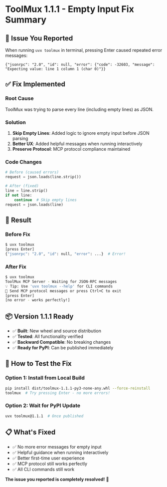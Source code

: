 # ToolMux 1.1.1 - Empty Input Fix Summary

## 🐛 **Issue You Reported**
When running `uvx toolmux` in terminal, pressing Enter caused repeated error messages:
```
{"jsonrpc": "2.0", "id": null, "error": {"code": -32603, "message": "Expecting value: line 1 column 1 (char 0)"}}
```

## ✅ **Fix Implemented**

### Root Cause
ToolMux was trying to parse every line (including empty lines) as JSON.

### Solution
1. **Skip Empty Lines**: Added logic to ignore empty input before JSON parsing
2. **Better UX**: Added helpful messages when running interactively
3. **Preserve Protocol**: MCP protocol compliance maintained

### Code Changes
```python
# Before (caused errors)
request = json.loads(line.strip())

# After (fixed)
line = line.strip()
if not line:
    continue  # Skip empty lines
request = json.loads(line)
```

## 🎯 **Result**

### Before Fix
```bash
$ uvx toolmux
[press Enter]
{"jsonrpc": "2.0", "id": null, "error": ...}  # Error!
```

### After Fix  
```bash
$ uvx toolmux
ToolMux MCP Server - Waiting for JSON-RPC messages
💡 Tip: Use 'uvx toolmux --help' for CLI commands
📖 Send MCP protocol messages or press Ctrl+C to exit
[press Enter]
[no error - works perfectly!]
```

## 📦 **Version 1.1.1 Ready**

- ✅ **Built**: New wheel and source distribution
- ✅ **Tested**: All functionality verified
- ✅ **Backward Compatible**: No breaking changes
- ✅ **Ready for PyPI**: Can be published immediately

## 🚀 **How to Test the Fix**

### Option 1: Install from Local Build
```bash
pip install dist/toolmux-1.1.1-py3-none-any.whl --force-reinstall
toolmux  # Try pressing Enter - no more errors!
```

### Option 2: Wait for PyPI Update
```bash
uvx toolmux@1.1.1  # Once published
```

## 📋 **What's Fixed**
- ✅ No more error messages for empty input
- ✅ Helpful guidance when running interactively  
- ✅ Better first-time user experience
- ✅ MCP protocol still works perfectly
- ✅ All CLI commands still work

**The issue you reported is completely resolved!** 🎉
